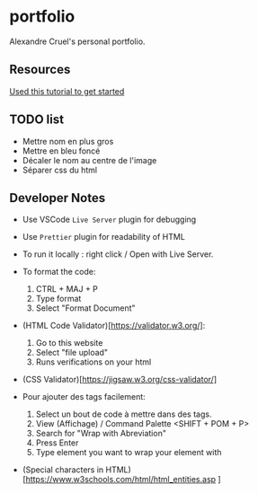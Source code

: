 # portfolio

Alexandre Cruel's personal portfolio.

## Resources

[Used this tutorial to get started](https://www.youtube.com/watch?v=qz0aGYrrlhU)

## TODO list

- Mettre nom en plus gros
- Mettre en bleu foncé
- Décaler le nom au centre de l'image
- Séparer css du html

## Developer Notes

- Use VSCode `Live Server` plugin for debugging
- Use `Prettier` plugin for readability of HTML

- To run it locally : right click / Open with Live Server.

- To format the code:

  1. CTRL + MAJ + P
  2. Type format
  3. Select "Format Document"

- (HTML Code Validator)[https://validator.w3.org/]:

  1. Go to this website
  2. Select "file upload"
  3. Runs verifications on your html

- (CSS Validator)[https://jigsaw.w3.org/css-validator/]

- Pour ajouter des tags facilement:

  1. Select un bout de code à mettre dans des tags.
  2. View (Affichage) / Command Palette <SHIFT + POM + P>
  3. Search for "Wrap with Abreviation"
  4. Press Enter
  5. Type element you want to wrap your element with

- (Special characters in HTML)[https://www.w3schools.com/html/html_entities.asp ]
